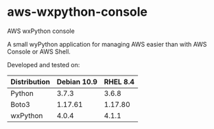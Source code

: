 # aws-wxpython-console
AWS wxPython console

A small wyPython application for managing AWS easier than with AWS Console or AWS Shell.

Developed and tested on:

|Distribution|Debian 10.9|RHEL 8.4|
| --- | --- | --- |
|Python|3.7.3|3.6.8|
|Boto3|1.17.61|1.17.80|
|wxPython|4.0.4|4.1.1|
